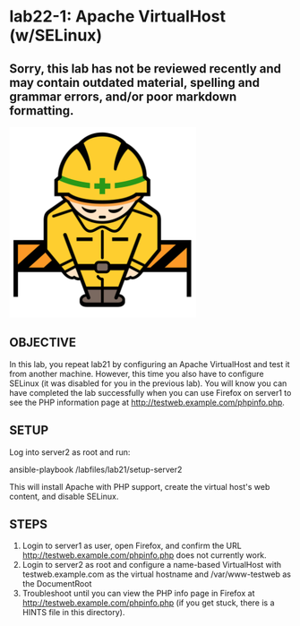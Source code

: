 # lab22-1: Apache VirtualHost (w/SELinux)
## Sorry, this lab has not be reviewed recently and may contain outdated material, spelling and grammar errors, and/or poor markdown formatting.

![Image of construction sign](../images/ConstructionSign.png)

## OBJECTIVE

In this lab, you repeat lab21 by configuring an Apache VirtualHost and test
it from another machine.  However, this time you also have to configure SELinux
(it was disabled for you in the previous lab).  You will know you can have
completed the lab successfully when you can use Firefox on server1 to see the
PHP information page at http://testweb.example.com/phpinfo.php.

## SETUP

Log into server2 as root and run:

  ansible-playbook /labfiles/lab21/setup-server2

This will install Apache with PHP support, create the virtual host's
web content, and disable SELinux.

## STEPS

1.  Login to server1 as user, open Firefox, and confirm the URL
    http://testweb.example.com/phpinfo.php does not currently work.
2.  Login to server2 as root and configure a name-based VirtualHost with
    testweb.example.com as the virtual hostname and /var/www-testweb as
    the DocumentRoot
3.  Troubleshoot until you can view the PHP info page in Firefox at
    http://testweb.example.com/phpinfo.php (if you get stuck, there is a
    HINTS file in this directory).

